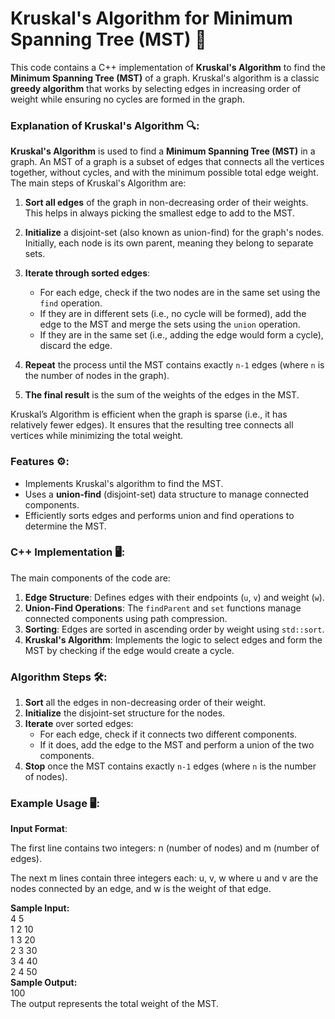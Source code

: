 # Kruskal's Algorithm for Minimum Spanning Tree (MST) 🌲

This code contains a C++ implementation of **Kruskal's Algorithm** to find the **Minimum Spanning Tree (MST)** of a graph. Kruskal's algorithm is a classic **greedy algorithm** that works by selecting edges in increasing order of weight while ensuring no cycles are formed in the graph.

### Explanation of Kruskal's Algorithm 🔍:

**Kruskal's Algorithm** is used to find a **Minimum Spanning Tree (MST)** in a graph. An MST of a graph is a subset of edges that connects all the vertices together, without cycles, and with the minimum possible total edge weight. The main steps of Kruskal's Algorithm are:

1. **Sort all edges** of the graph in non-decreasing order of their weights. This helps in always picking the smallest edge to add to the MST.
   
2. **Initialize** a disjoint-set (also known as union-find) for the graph's nodes. Initially, each node is its own parent, meaning they belong to separate sets.

3. **Iterate through sorted edges**:
    - For each edge, check if the two nodes are in the same set using the `find` operation.
    - If they are in different sets (i.e., no cycle will be formed), add the edge to the MST and merge the sets using the `union` operation.
    - If they are in the same set (i.e., adding the edge would form a cycle), discard the edge.
   
4. **Repeat** the process until the MST contains exactly `n-1` edges (where `n` is the number of nodes in the graph).

5. **The final result** is the sum of the weights of the edges in the MST.

Kruskal’s Algorithm is efficient when the graph is sparse (i.e., it has relatively fewer edges). It ensures that the resulting tree connects all vertices while minimizing the total weight.<br>

### Features ⚙️:<br>
- Implements Kruskal's algorithm to find the MST.
- Uses a **union-find** (disjoint-set) data structure to manage connected components.
- Efficiently sorts edges and performs union and find operations to determine the MST.<br>

### C++ Implementation 🖥️:<br>
The main components of the code are:<br>
1. **Edge Structure**: Defines edges with their endpoints (`u`, `v`) and weight (`w`).
2. **Union-Find Operations**: The `findParent` and `set` functions manage connected components using path compression.
3. **Sorting**: Edges are sorted in ascending order by weight using `std::sort`.
4. **Kruskal's Algorithm**: Implements the logic to select edges and form the MST by checking if the edge would create a cycle.<br>

### Algorithm Steps 🛠️:<br>
1. **Sort** all the edges in non-decreasing order of their weight.
2. **Initialize** the disjoint-set structure for the nodes.
3. **Iterate** over sorted edges:<br>
   - For each edge, check if it connects two different components.
   - If it does, add the edge to the MST and perform a union of the two components.
4. **Stop** once the MST contains exactly `n-1` edges (where `n` is the number of nodes).<br>

### Example Usage 🖥️:<br>
**Input Format**:<br>

The first line contains two integers: n (number of nodes) and m (number of edges).<br>

The next m lines contain three integers each: u, v, w where u and v are the nodes connected by an edge, and w is the weight of that edge.<br>

**Sample Input:**<br>
4 5<br>
1 2 10<br>
1 3 20<br>
2 3 30<br>
3 4 40<br>
2 4 50<br>
**Sample Output:**<br>
100<br>
The output represents the total weight of the MST.




